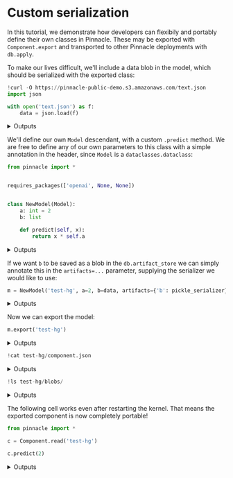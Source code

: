 
# Custom serialization

In this tutorial, we demonstrate how developers can flexibily and portably define
their own classes in Pinnacle. These may be exported with `Component.export` 
and transported to other Pinnacle deployments with `db.apply`.

To make our lives difficult, we'll include a data blob in the model, which should be serialized with the 
exported class:

```python
!curl -O https://pinnacle-public-demo.s3.amazonaws.com/text.json
import json

with open('text.json') as f:
    data = json.load(f)
```

<details>
<summary>Outputs</summary>

</details>

We'll define our own `Model` descendant, with a custom `.predict` method. 
We are free to define any of our own parameters to this class with a simple annotation in the header, since `Model` 
is a `dataclasses.dataclass`:

```python
from pinnacle import *


requires_packages(['openai', None, None])


class NewModel(Model):
    a: int = 2
    b: list

    def predict(self, x):
        return x * self.a
```

<details>
<summary>Outputs</summary>

</details>

If we want `b` to be saved as a blob in the `db.artifact_store` we can simply
annotate this in the `artifacts=...` parameter, supplying the serializer we would like to use:

```python
m = NewModel('test-hg', a=2, b=data, artifacts={'b': pickle_serializer})
```

<details>
<summary>Outputs</summary>

</details>

Now we can export the model:

```python
m.export('test-hg')
```

<details>
<summary>Outputs</summary>

</details>

```python
!cat test-hg/component.json
```

<details>
<summary>Outputs</summary>
<pre>
    \{
      "_base": "?test-hg",
      "_builds": \{
        "dill": \{
          "_path": "pinnacle.components.datatype.get_serializer",
          "method": "dill",
          "encodable": "artifact"
        \},
        "d0cd766789b72ffd8cb3d56484b02d8262dcc9b4": \{
          "_path": "pinnacle.components.datatype.Artifact",
          "datatype": "?dill",
          "blob": "&:blob:d0cd766789b72ffd8cb3d56484b02d8262dcc9b4"
        \},
        "pickle": \{
          "_path": "pinnacle.components.datatype.get_serializer",
          "method": "pickle",
          "encodable": "artifact"
        \},
        "e149b30249df8e7e2785fbbb58054cbe898a3cfd": \{
          "_path": "pinnacle.components.datatype.Artifact",
          "datatype": "?pickle",
          "blob": "&:blob:e149b30249df8e7e2785fbbb58054cbe898a3cfd"
        \},
        "test-hg": \{
          "_object": "?d0cd766789b72ffd8cb3d56484b02d8262dcc9b4",
          "b": "?e149b30249df8e7e2785fbbb58054cbe898a3cfd"
        \}
      \},
      "_files": \{\}
    \}
</pre>
</details>

```python
!ls test-hg/blobs/
```

<details>
<summary>Outputs</summary>
<pre>
    748ab67dbe58e1c269f83d72a77ad91cbc313c24
    d0cd766789b72ffd8cb3d56484b02d8262dcc9b4
    e149b30249df8e7e2785fbbb58054cbe898a3cfd

</pre>
</details>

The following cell works even after restarting the kernel.
That means the exported component is now completely portable!

```python
from pinnacle import *

c = Component.read('test-hg')

c.predict(2)
```

<details>
<summary>Outputs</summary>
<pre>
    4
</pre>
</details>
